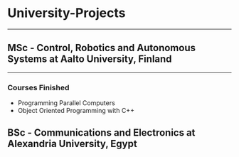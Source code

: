 # University-Projects
---
## MSc - Control, Robotics and Autonomous Systems at Aalto University, Finland
---
### Courses Finished

* Programming Parallel Computers
* Object Oriented Programming with C++

## BSc - Communications and Electronics at Alexandria University, Egypt